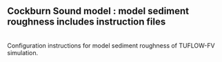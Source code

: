 ## Cockburn Sound model : model sediment roughness includes instruction files

<br>
Configuration instructions for model sediment roughness of TUFLOW-FV simulation.
